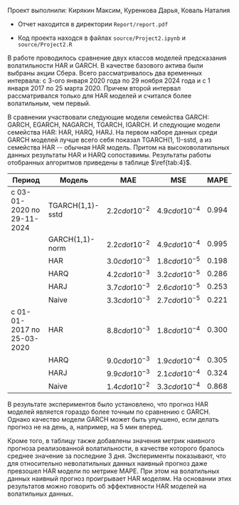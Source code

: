 Проект выполнили: Кирякин Максим, Куренкова Дарья, Коваль Наталия

* Отчет находится в директории `Report/report.pdf`

* Код проекта находся в файлах `source/Project2.ipynb` и `source/Project2.R`

В работе проводилось сравнение двух классов моделей предсказания волатильности HAR и GARCH. В качестве базового актива были выбраны акции Сбера. Всего рассматривалось два временных интервала: с 3-ого января 2020 года по 29 ноября 2024 года и с 1 января 2017 по 25 марта 2020. Причем второй интервал рассматривался только для HAR моделей и считался более волатильным, чем первый.

В сравнении участвовали следующие модели семейства GARCH: GARCH, EGARCH, NAGARCH, TGARCH, IGARCH. И следующие модели семейства HAR: HAR, HARQ, HARJ.
На первом наборе данных среди GARCH моделей лучше всего себя показал TGARCH(1, 1)-sstd, а из семейства HAR -- обычная HAR модель. Притом на высоковолатильных данных результаты HAR и HARQ сопоставимы. Результаты работы отобранных алгоритмов приведены в таблице $\ref{tab:4}$.

| Период                  | Модель           |   MAE            | MSE              | MAPE  |
|-------------------------|------------------|------------------|------------------|-------|
| c 03-01-2020 по 29-11-2024 | TGARCH(1,1)-sstd | $2.2 cdot 10^{-2}$ | $4.9 cdot 10^{-4}$ | 0.994 |
|                         | GARCH(1,1)-norm  | $2.2 cdot 10^{-2}$ | $4.9 cdot 10^{-4}$ | 0.995 |
|                         | HAR              | $3.0 cdot 10^{-3}$ | $1.8 cdot 10^{-5}$ | 0.198 |
|                         | HARQ             | $4.2 cdot 10^{-3}$ | $3.2 cdot 10^{-5}$ | 0.286 |
|                         | HARJ             | $3.7 cdot 10^{-3}$ | $2.6 cdot 10^{-5}$ | 0.253 |
|                         | Naive            | $3.3 cdot 10^{-3}$ | $2.7 cdot 10^{-5}$ | 0.221 |
| c 01-01-2017 по 25-03-2020 | HAR              | $8.8 cdot 10^{-3}$ | $1.8 cdot 10^{-4}$ | 0.300 |
|                         | HARQ             | $9.0 cdot 10^{-3}$ | $1.9 cdot 10^{-4}$ | 0.305 |
|                         | HARJ             | $9.9 cdot 10^{-3}$ | $2.1 cdot 10^{-4}$ | 0.324 |
|                         | Naive            | $1.4 cdot 10^{-2}$ | $3.3 cdot 10^{-4}$ | 0.868 |


В результате экспериментов было установлено, что прогноз HAR моделей является гораздо более точным по сравнению с GARCH. Однако качество модели GARCH может быть улучшено, если делать прогноз не на день, а, например, на 5 мин вперед.

Кроме того, в таблицу также добавлены значения метрик наивного прогноза реализованной волатильности, в качестве которого бралось среднее значение за последние 3 дня. Эксперименты показывают, что для относительно неволатильных данных наивный прогноз даже превзошел HAR модели по метрике MAPE. При этом на волатильных данных наивный прогноз проигрывает HAR моделям. На основании этих результатов можно говорить об эффективности HAR моделей на волатильных данных.
